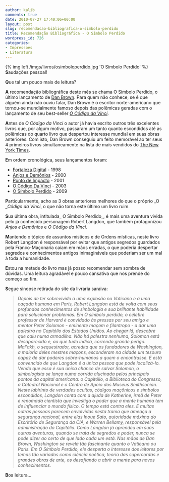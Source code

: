 ```yaml
---
author: kalib
comments: true
date: 2010-07-27 17:40:06+00:00
layout: post
slug: recomendacao-bibliografica-o-simbolo-perdido
title: Recomendação Bibliográfica - O Símbolo Perdido
wordpress_id: 726
categories:
- Impressoes
- Literatura
---
```


{% img left /imgs/livros/osimboloperdido.jpg 'O Símbolo Perdido' %}
**S**audações pessoal!

**Q**ue tal um pouco mais de leitura?

**A** recomendação bibliográfica deste mês se chama O Símbolo Perdido, o último lançamento de [Dan Brown](http://pt.wikipedia.org/wiki/Dan_Brown). Para quem não conhece, se é que alguém ainda não ouviu falar, Dan Brown é o escritor norte-americano que tornou-se mundialmente famoso depois das polêmicas geradas com o lançamento de seu best-seller _[O Código da Vinci](http://pt.wikipedia.org/wiki/O_C%C3%B3digo_da_Vinci)_.

**A**ntes de _O Código da Vinci_ o autor já havia escrito outros três excelentes livros que, por algum motivo, passaram um tanto quanto escondidos até as polêmicas do quarto livro que despertou interesse mundial em suas obras anteriores. Com isto, Dan Brown conseguiu um feito memorável ao ter seus 4 primeiros livros simultaneamente na lista de mais vendidos do [The New York Times](http://pt.wikipedia.org/wiki/The_New_York_Times).

**E**m ordem cronológica, seus lançamentos foram:

* [Fortaleza Digital](http://pt.wikipedia.org/wiki/Fortaleza_Digital) - 1998
* [Anjos e Demônios](http://pt.wikipedia.org/wiki/Angels_%26_Demons) - 2000
* [Ponto de Impacto](http://pt.wikipedia.org/wiki/Ponto_de_Impacto) - 2001
* [O Código Da Vinci](http://pt.wikipedia.org/wiki/O_C%C3%B3digo_da_Vinci) - 2003
* [O Símbolo Perdido](http://pt.wikipedia.org/wiki/O_S%C3%ADmbolo_Perdido) - 2009 

**P**articularmente, acho as 3 obras anteriores melhores do que o próprio _O __Código da Vinci_, o que não torna este último um livro ruim.

**S**ua última obra, intitulada_ O Sìmbolo Perdido_, é mais uma aventura vivida pelo já conhecido personagem Robert Langdon, que também protagonizou _Anjos e Demônios_ e _O Código da Vinci_.

**M**antendo o tópico de assuntos místicos e de Ordens místicas, neste livro Robert Langdon é responsável por evitar que antigos segredos guardados pela Franco-Maçonaria caiam em mãos erradas, o que poderia despertar segredos e conhecimentos antigos inimagináveis que poderiam ser um mal à toda a humanidade.

**E**stou na metade do livro mas já posso recomendar sem sombra de dúvidas. Uma leitura agradável e pouco cansativa que nos prende do começo ao fim.

**S**egue sinopse retirada do site da livraria saraiva:


> _Depois de ter sobrevivido a uma explosão no Vaticano e a uma caçada humana em Paris, Robert Langdon está de volta com seus profundos conhecimentos de simbologia e sua brilhante habilidade para solucionar problemas.
Em O símbolo perdido, o célebre professor de Harvard é convidado às pressas por seu amigo e mentor Peter Solomon - eminente maçom e filantropo - a dar uma palestra no Capitólio dos Estados Unidos. Ao chegar lá, descobre que caiu numa armadilha. Não há palestra nenhuma, Solomon está desaparecido e, ao que tudo indica, correndo grande perigo.
Mal'akh, o sequestrador, acredita que os fundadores de Washington, a maioria deles mestres maçons, esconderam na cidade um tesouro capaz de dar poderes sobre-humanos a quem o encontrasse. E está convencido de que Langdon é a única pessoa que pode localizá-lo.
Vendo que essa é sua única chance de salvar Solomon, o simbologista se lança numa corrida alucinada pelos principais pontos da capital americana: o Capitólio, a Biblioteca do Congresso, a Catedral Nacional e o Centro de Apoio dos Museus Smithsonian.
Neste labirinto de verdades ocultas, códigos maçônicos e símbolos escondidos, Langdon conta com a ajuda de Katherine, irmã de Peter e renomada cientista que investiga o poder que a mente humana tem de influenciar o mundo físico.
O tempo está contra eles. E muitas outras pessoas parecem envolvidas nesta trama que ameaça a segurança nacional, entre elas Inoue Sato, autoridade máxima do Escritório de Segurança da CIA, e Warren Bellamy, responsável pela administração do Capitólio. Como Langdon já aprendeu em suas outras aventuras, quando se trata de segredos e poder, nunca se pode dizer ao certo de que lado cada um está.
Nas mãos de Dan Brown, Washington se revela tão fascinante quanto o Vaticano ou Paris. Em O Símbolo Perdido, ele desperta o interesse dos leitores por temas tão variados como ciência noética, teoria das supercordas e grandes obras de arte, os desafiando a abrir a mente para novos conhecimentos._


**B**oa leitura...